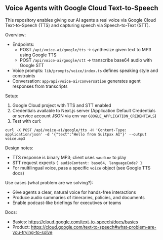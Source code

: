 ## Voice Agents with Google Cloud Text-to-Speech

This repository enables giving our AI agents a real voice via Google Cloud Text-to-Speech (TTS) and capturing speech via Speech-to-Text (STT).

Overview:
- Endpoints:
  - POST `/api/voice-ai/google/tts` → synthesize given text to MP3 using Google TTS
  - POST `/api/voice-ai/google/stt` → transcribe base64 audio with Google STT
- Voice prompts: `lib/prompts/voice/index.ts` defines speaking style and constraints
- Conversation: `app/api/voice-ai/conversation` generates agent responses from transcripts

Setup:
1) Google Cloud project with TTS and STT enabled
2) Credentials available to Next.js server (Application Default Credentials or service account JSON via env var `GOOGLE_APPLICATION_CREDENTIALS`)
3) Test with curl:
```
curl -X POST /api/voice-ai/google/tts -H 'Content-Type: application/json' -d '{"text":"Hello from Suitpax AI"}' --output voice.mp3
```

Design notes:
- TTS response is binary MP3; client uses `<audio>` to play
- STT request expects `{ audioContent: base64, languageCode? }`
- For multilingual voice, pass a specific `voice` object (see Google TTS docs)

Use cases (what problem are we solving?):
- Give agents a clear, natural voice for hands-free interactions
- Produce audio summaries of itineraries, policies, and documents
- Enable podcast-like briefings for executives or teams

Docs:
- Basics: https://cloud.google.com/text-to-speech/docs/basics
- Product: https://cloud.google.com/text-to-speech#what-problem-are-you-trying-to-solve


